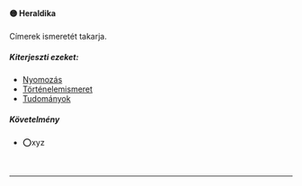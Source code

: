 #### 🟡 Heraldika

Címerek ismeretét takarja.

##### Kiterjeszti ezeket:

- [Nyomozás](../kepzettsegek/nyomozas.md)
- [Történelemismeret](../kepzettsegek/tortenelemismeret.md)
- [Tudományok](../kepzettsegek/tudomanyok.md)

##### Követelmény
- ⭕xyz

<br />

---

